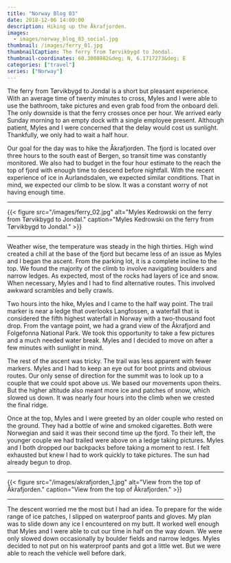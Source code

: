 ```yaml
---
title: "Norway Blog 03"
date: 2018-12-06 14:00:00
description: Hiking up the Åkrafjorden.
images:
  - images/norway_blog_03_social.jpg
thumbnail: /images/ferry_01.jpg
thumbnailCaption: The ferry from Tørvikbygd to Jondal.
thumbnail-coordinates: 60.3008882&deg; N, 6.1717273&deg; E
categories: ["travel"]
series: ["Norway"]
---
```


The ferry from Tørvikbygd to Jondal is a short but pleasant experience. With an average time of twenty minutes to cross, Myles and I were able to use the bathroom, take pictures and even grab food from the onboard deli. The only downside is that the ferry crosses once per hour. We arrived early Sunday morning to an empty dock with a single employee present. Although patient, Myles and I were concerned that the delay would cost us sunlight. Thankfully, we only had to wait a half hour.

Our goal for the day was to hike the Åkrafjorden. The fjord is located over three hours to the south east of Bergen, so transit time was constantly monitored. We also had to budget in the four hour estimate to the reach the top of fjord with enough time to descend before nightfall. With the recent experience of ice in Aurlandsdalen, we expected similar conditions. That in mind, we expected our climb to be slow. It was a constant worry of not having enough time.

---

{{< figure src="/images/ferry_02.jpg" alt="Myles Kedrowski on the ferry from Tørvikbygd to Jondal." caption="Myles Kedrowski on the ferry from Tørvikbygd to Jondal." >}}

---

Weather wise, the temperature was steady in the high thirties. High wind created a chill at the base of the fjord but became less of an issue as Myles and I began the ascent. From the parking lot, it is a complete incline to the top. We found the majority of the climb to involve navigating boulders and narrow ledges. As expected, most of the rocks had layers of ice and snow. When necessary, Myles and I had to find alternative routes. This involved awkward scrambles and belly crawls.

Two hours into the hike, Myles and I came to the half way point. The trail marker is near a ledge that overlooks Langfossen, a waterfall that is considered the fifth highest waterfall in Norway with a two-thousand foot drop. From the vantage point, we had a grand view of the Åkrafjord and Folgefonna National Park. We took this opportunity to take a few pictures and a much needed water break. Myles and I decided to move on after a few minutes with sunlight in mind.

The rest of the ascent was tricky. The trail was less apparent with fewer markers. Myles and I had to keep an eye out for boot prints and obvious routes. Our only sense of direction for the summit was to look up to a couple that we could spot above us. We based our movements upon theirs. But the higher altitude also meant more ice and patches of snow, which slowed us down. It was nearly four hours into the climb when we crested the final ridge.

Once at the top, Myles and I were greeted by an older couple who rested on the ground. They had a bottle of wine and smoked cigarettes. Both were Norwegian and said it was their second time up the fjord. To their left, the younger couple we had trailed were above on a ledge taking pictures. Myles and I both dropped our backpacks before taking a moment to rest. I felt exhausted but knew I had to work quickly to take pictures. The sun had already begun to drop.

---

{{< figure src="/images/akrafjorden_1.jpg" alt="View from the top of Åkrafjorden." caption="View from the top of Åkrafjorden." >}}

---

The descent worried me the most but I had an idea. To prepare for the wide range of ice patches, I slipped on waterproof pants and gloves. My plan was to slide down any ice I encountered on my butt. It worked well enough that Myles and I were able to cut our time in half on the way down. We were only slowed down occasionally by boulder fields and narrow ledges. Myles decided to not put on his waterproof pants and got a little wet. But we were able to reach the vehicle well before dark.
